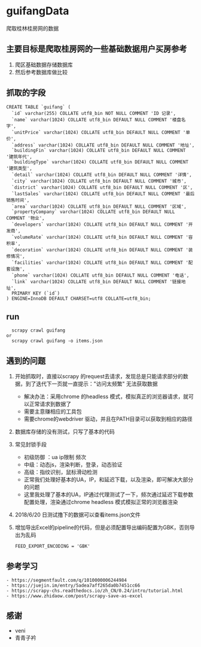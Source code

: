 # guifangData
爬取桂林桂房网的数据


## 主要目标是爬取桂房网的一些基础数据用户买房参考

1. 爬区基础数据存储数据库
2. 然后参考数据库做比较

## 抓取的字段
```
CREATE TABLE `guifang` (
  `id` varchar(255) COLLATE utf8_bin NOT NULL COMMENT 'ID 记录',
  `name` varchar(1024) COLLATE utf8_bin DEFAULT NULL COMMENT '楼盘名字',
  `unitPrice` varchar(1024) COLLATE utf8_bin DEFAULT NULL COMMENT '单价',
  `address` varchar(1024) COLLATE utf8_bin DEFAULT NULL COMMENT '地址',
  `buildingFin` varchar(1024) COLLATE utf8_bin DEFAULT NULL COMMENT '建筑年代',
  `buildingType` varchar(1024) COLLATE utf8_bin DEFAULT NULL COMMENT '建筑类型',
  `detail` varchar(1024) COLLATE utf8_bin DEFAULT NULL COMMENT '详情',
  `city` varchar(1024) COLLATE utf8_bin DEFAULT NULL COMMENT '城市',
  `district` varchar(1024) COLLATE utf8_bin DEFAULT NULL COMMENT '区',
  `lastSales` varchar(1024) COLLATE utf8_bin DEFAULT NULL COMMENT '最后销售时间',
  `area` varchar(1024) COLLATE utf8_bin DEFAULT NULL COMMENT '区域',
  `propertyCompany` varchar(1024) COLLATE utf8_bin DEFAULT NULL COMMENT '物业',
  `developers` varchar(1024) COLLATE utf8_bin DEFAULT NULL COMMENT '开发商',
  `volumeRate` varchar(1024) COLLATE utf8_bin DEFAULT NULL COMMENT '容积率',
  `decoration` varchar(1024) COLLATE utf8_bin DEFAULT NULL COMMENT '装修情况',
  `facilities` varchar(1024) COLLATE utf8_bin DEFAULT NULL COMMENT '配套设施',
  `phone` varchar(1024) COLLATE utf8_bin DEFAULT NULL COMMENT '电话',
  `link` varchar(1024) COLLATE utf8_bin DEFAULT NULL COMMENT '链接地址',
  PRIMARY KEY (`id`)
) ENGINE=InnoDB DEFAULT CHARSET=utf8 COLLATE=utf8_bin;
```

## run
```
  scrapy crawl guifang
or
  scrapy crawl guifang -o items.json
```


## 遇到的问题
1. 开始抓取时，直接以scrapy 的request去请求，发现总是只能请求部分的数据，到了迭代下一页就一直提示："访问太频繁" 无法获取数据
    - 解决办法：采用chrome 的headless 模式，模拟真正的浏览器请求，就可以正常请求到数据了
    - 需要主意赚相应的工具包
    - 需要chrome的webdriver 驱动，并且在PATH目录可以获取到相应的路径

2. 数据库存储的没有测试，只写了基本的代码

3. 常见封锁手段
    - 初级防御 ：ua  ip限制  频次
    - 中级：动态js，渲染判断，登录，动态验证
    - 高级：指纹识别，鼠标滑动检测
    - 正常我们处理好基本的UA，IP，和延迟下载，以及渲染，即可解决大部分的问题
    - 这里我处理了基本的UA，IP通过代理测试了一下，频次通过延迟下载参数配置处理，渲染通过chrome headless 模式模拟正常的浏览器渲染

4. 2018/6/20 日测试撸下的数据可以查看items.json文件

5. 增加导出Excel的pipeline的代码，但是必须配置导出编码配置为GBK，否则导出为乱码
    ```
    FEED_EXPORT_ENCODING = 'GBK'
    ```

## 参考学习
    - https://segmentfault.com/q/1010000006244984
    - https://juejin.im/entry/5adea7aff265da0b7451cc66
    - https://scrapy-chs.readthedocs.io/zh_CN/0.24/intro/tutorial.html
    - https://www.zhidaow.com/post/scrapy-save-as-excel

## 感谢
   - veni
   - 青青子衿